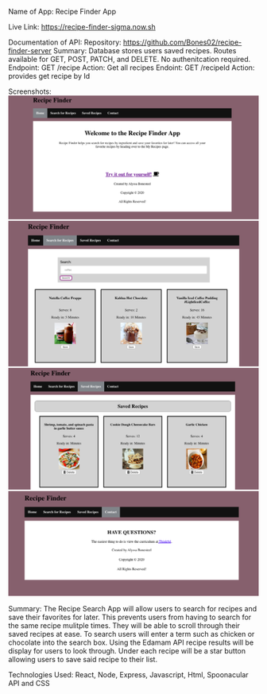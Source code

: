 Name of App: Recipe Finder App

Live Link: https://recipe-finder-sigma.now.sh 

Documentation of API: 
    Repository: https://github.com/Bones02/recipe-finder-server
    Summary: Database stores users saved recipes. Routes available for GET, POST, PATCH, and DELETE. No authenitcation required.
    Endpoint: GET /recipe Action: Get all recipes
    Endoint: GET /recipeId Action: provides get recipe by Id

Screenshots:
![alt tag](public/Home.png "Home Page")
![alt tag](public/SearchRecipes.png "Search Page")
![alt tag](public/Saved.png "Saved Page")
![alt tag](public/Contact.png "Contact")

Summary: The Recipe Search App will allow users to search for recipes and save their favorites for later. This prevents users from having to search for the same recipe mulitple times. They will be able to scroll through their saved recipes at ease. To search users will enter a term such as chicken or chocolate into the search box. Using the Edamam API recipe results will be display for users to look through. Under each recipe will be a star button allowing users to save said recipe to their list.
 
Technologies Used: React, Node, Express, Javascript, Html, Spoonacular API and CSS
